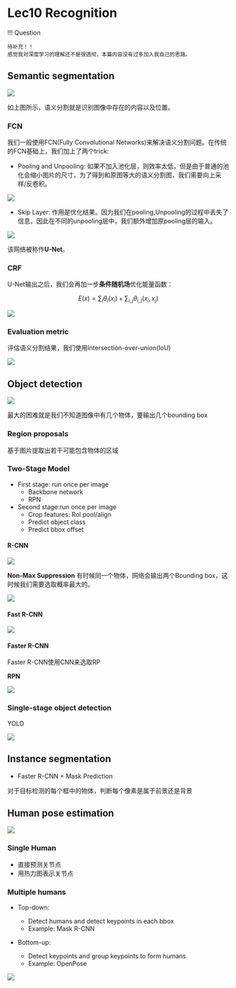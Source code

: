 # Lec10 Recognition

!!! Question

    待补充！！
    感觉我对深度学习的理解还不是很透彻，本篇内容没有过多加入我自己的思路。

## Semantic segmentation

![](image/10.1.png)

如上图所示，语义分割就是识别图像中存在的内容以及位置。

### FCN

我们一般使用FCN(Fully Convolutional Networks)来解决语义分割问题。在传统的FCN基础上，我们加上了两个trick:

- Pooling and Unpooling: 如果不加入池化层，则效率太低，但是由于普通的池化会缩小图片的尺寸，为了得到和原图等大的语义分割图，我们需要向上采样/反卷积。

![](image/10.2.png)

- Skip Layer: 作用是优化结果。因为我们在pooling,Unpooling的过程中丢失了信息，因此在不同的unpooling层中，我们额外增加原pooling层的输入。

![](image/10.3.png)

该网络被称作**U-Net**。

### CRF

U-Net输出之后，我们会再加一步**条件随机场**优化能量函数：

$$
E(x)=\sum_i \theta_i(x_i)+\sum_{i,j}\theta_{i,j}(x_i,x_j)
$$

![](image/10.4.png)

### Evaluation metric

评估语义分割结果，我们使用Intersection-over-union(IoU)

![](image/10.5.png)


## Object detection

![](image/10.6.png)

最大的困难就是我们不知道图像中有几个物体，要输出几个bounding box

### Region proposals

基于图片提取出若干可能包含物体的区域

### Two-Stage Model

- First stage: run once per image
    - Backbone network
    - RPN
- Second stage:run once per image
    - Crop features: Rol pool/align
    - Predict object class
    - Predict bbox offset


#### R-CNN

![](image/10.7.png)

**Non-Max Suppression**
有时候同一个物体，网络会输出两个Bounding box，这时候我们需要选取概率最大的。

![](image/10.8.png)

#### Fast R-CNN

![](image/10.9.png)

#### Faster R-CNN

Faster R-CNN使用CNN来选取RP

**RPN**

![](image/10.10.png)


### Single-stage object detection

YOLO

![](image/10.11.png)


## Instance segmentation

- Faster R-CNN + Mask Prediction


对于目标检测的每个框中的物体，判断每个像素是属于前景还是背景

## Human pose estimation

![](image/10.12.png)

### Single Human

- 直接预测关节点
- 用热力图表示关节点

### Multiple humans

- Top-down:
    - Detect humans and detect keypoints in each bbox
    - Example: Mask R-CNN

- Bottom-up:
    - Detect keypoints and group keypoints to form humans
    - Example: OpenPose


![](image/10.13.png)

